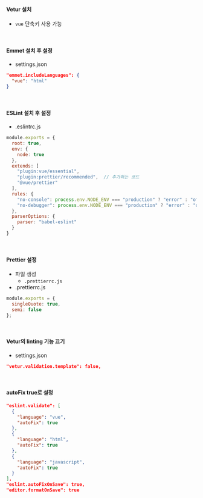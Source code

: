 #### Vetur 설치

- `vue` 단축키 사용 가능

<br>

#### Emmet 설치 후 설정

- settings.json

```json
"emmet.includeLanguages": {
  "vue": "html"
}
```

<br>

#### ESLint 설치 후 설정

- \.eslintrc.js

```js
module.exports = {
  root: true,
  env: {
    node: true
  },
  extends: [
    "plugin:vue/essential",
    "plugin:prettier/recommended",  // 추가하는 코드
    "@vue/prettier"
  ],
  rules: {
    "no-console": process.env.NODE_ENV === "production" ? "error" : "off",
    "no-debugger": process.env.NODE_ENV === "production" ? "error" : "off"
  },
  parserOptions: {
    parser: "babel-eslint"
  }
}
```

<br>

#### Prettier 설정

- 파일 생성
  - `.prettierrc.js`
- \.prettierrc.js

```js
module.exports = {
  singleQuote: true,
  semi: false
};
```

<br>

#### Vetur의 linting 기능 끄기

- settings.json

```json
"vetur.validation.template": false,
```

<br>

#### autoFix true로 설정

```json
"eslint.validate": [
  {
    "language": "vue",
    "autoFix": true
  },
  {
    "language": "html",
    "autoFix": true
  },
  {
    "language": "javascript",
    "autoFix": true
  }
],
"eslint.autoFixOnSave": true,
"editor.formatOnSave": true
```

<br>

<br>